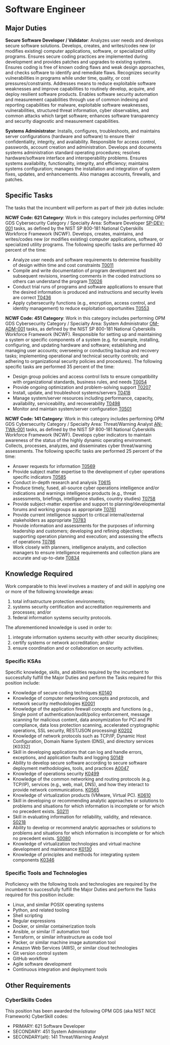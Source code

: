# Software Engineer #

## Major Duties ##

**Secure Software Developer / Validator**:  Analyzes user needs and develops secure
software solutions. Develops, creates, and writes/codes new (or modifies
existing) computer applications, software, or specialized utility programs.
Ensures secure coding practices are implemented during development and provides
patches and upgrades to existing systems. Ensures coding is free of known coding
flaws and weak design approaches, and checks software to identify and remediate
flaws. Recognizes security vulnerabilities in programs while under time,
quality, or cost pressures/constraints. Addresses means to reduce exploitable
software weaknesses and improve capabilities to routinely develop, acquire, and
deploy resilient software products. Enables software security automation and
measurement capabilities through use of common indexing and reporting
capabilities for malware, exploitable software weaknesses, vulnerabilities,
structured threat information, cyber observables, and common attacks which
target software; enhances software transparency and security diagnostic and
measurement capabilities.

**Systems Administrator**:  Installs, configures, troubleshoots, and maintains
server configurations (hardware and software) to ensure their confidentiality,
integrity, and availability. Responsible for access control, passwords, account
creation and administration. Develops and documents systems administration
standard operating procedures; resolves hardware/software interface and
interoperability problems. Ensures systems availability, functionality,
integrity, and efficiency; maintains systems configuration; manages the
installation and integration of system fixes, updates, and enhancements. Also
manages accounts, firewalls, and patches.

## Specific Tasks ##

The tasks that the incumbent will perform as part of their job duties include:

**NCWF Code: 621 Category**: Work in this category includes performing OPM GDS
Cybersecurity Category / Specialty Area: Software Developer [SP-DEV-001] tasks,
as defined by the NIST SP 800-181 National Cyberskills Workforce Framework
(NCWF).  Develops, creates, maintains, and writes/codes new (or modifies
existing) computer applications, software, or specialized utility programs.  The
following specific tasks are performed 40 percent of the time:

* Analyze user needs and software requirements to determine feasibility of
  design within time and cost constraints [T0011]
* Compile and write documentation of program development and subsequent
  revisions, inserting comments in the coded instructions so others can
  understand the program [T0026]
* Conduct trial runs of programs and software applications to ensure that the
  desired information is produced and instructions and security levels are
  correct [T0436]
* Apply cybersecurity functions (e.g., encryption, access control, and identity
  management) to reduce exploitation opportunities [T0553]

**NCWF Code: 451 Category**:  Work in this category includes performing OPM GDS
Cybersecurity Category / Specialty Area: System Administrator [OM-ADM-001]
tasks, as defined by the NIST SP 800-181 National Cyberskills Workforce
Framework (NCWF).  Responsible for setting up and maintaining a system or
specific components of a system (e.g. for example, installing, configuring, and
updating hardware and software; establishing and managing user accounts;
overseeing or conducting backup and recovery tasks; implementing operational and
technical security controls; and adhering to organizational security policies
and procedures).  The following specific tasks are performed 35 percent of the
time:

* Design group policies and access control lists to ensure compatibility with
  organizational standards, business rules, and needs [T0054]
* Provide ongoing optimization and problem-solving support [T0207]
* Install, update, and troubleshoot systems/servers [T0418]
* Manage system/server resources including performance, capacity, availability,
  serviceability, and recoverability [T0498]
* Monitor and maintain system/server configuration [T0501]

**NCWF Code: 141 Category**:  Work in this category includes performing OPM GDS
Cybersecurity Category / Specialty Area: Threat/Warning Analyst [AN-TWA-001]
tasks, as defined by the NIST SP 800-181 National Cyberskills Workforce
Framework (NCWF).  Develops cyber indicators to maintain awareness of the status
of the highly dynamic operating environment. Collects, processes, analyzes, and
disseminates cyber threat/warning assessments.  The following specific tasks are
performed 25 percent of the time:

* Answer requests for information [T0569]
* Provide subject matter expertise to the development of cyber operations
  specific indicators [T0585]
* Conduct in-depth research and analysis [T0615]
* Produce timely, fused, all-source cyber operations intelligence and/or
  indications and warnings intelligence products (e.g., threat assessments,
  briefings, intelligence studies, country studies) [T0758]
* Provide subject-matter expertise and support to planning/developmental forums
  and working groups as appropriate [T0761]
* Provide current intelligence support to critical internal/external
  stakeholders as appropriate [T0783]
* Provide information and assessments for the purposes of informing leadership
  and customers; developing and refining objectives; supporting operation
  planning and execution; and assessing the effects of operations [T0786]
* Work closely with planners, intelligence analysts, and collection managers to
  ensure intelligence requirements and collection plans are accurate and
  up-to-date [T0834]

## Knowledge Required ##

Work comparable to this level involves a mastery of and skill in applying one or
more of the following knowledge areas:

1. total infrastructure protection environments;
1. systems security certification and accreditation requirements and processes; and/or
1. federal information systems security protocols.

The aforementioned knowledge is used in order to:

1. integrate information systems security with other security disciplines;
1. certify systems or network accreditation; and/or
1. ensure coordination and or collaboration on security
activities.

### Specific KSAs ###

Specific knowledge, skills, and abilities required by the incumbent to
successfully fulfill the Major Duties and perform the Tasks required for this
position include:

* Knowledge of secure coding techniques [K0140]
* Knowledge of computer networking concepts and protocols, and network security
  methodologies [K0001]
* Knowledge of the application firewall concepts and functions (e.g., Single
  point of authentication/audit/policy enforcement, message scanning for
  malicious content, data anonymization for PCI and PII compliance, data loss
  protection scanning, accelerated cryptographic operations, SSL security,
  REST/JSON processing) [K0202]
* Knowledge of network protocols such as TCP/IP, Dynamic Host Configuration,
  Domain Name System (DNS), and directory services [K0332]
* Skill in developing applications that can log and handle errors, exceptions,
  and application faults and logging [S0149]
* Ability to develop secure software according to secure software deployment
  methodologies, tools, and practices [A0047]
* Knowledge of operations security [K0499]
* Knowledge of the common networking and routing protocols (e.g. TCP/IP),
  services (e.g., web, mail, DNS), and how they interact to provide network
  communications. [K0565]
* Knowledge of virtualization products (VMware, Virtual PC). [K0610]
* Skill in developing or recommending analytic approaches or solutions to
  problems and situations for which information is incomplete or for which no
  precedent exists. [S0211]
* Skill in evaluating information for reliability, validity, and relevance.
  [S0218]
* Ability to develop or recommend analytic approaches or solutions to problems
  and situations for which information is incomplete or for which no precedent
  exists. [S0080]
* Knowledge of virtualization technologies and virtual machine development and
  maintenance [K0130]
* Knowledge of principles and methods for integrating system components [K0346]

### Specific Tools and Technologies ###

Proficiency with the following tools and technologies are required by the
incumbent to successfully fulfill the Major Duties and perform the Tasks
required for this position include:

* Linux, and similar POSIX operating systems
* Python, and related tooling
* Shell scripting
* Regular expressions
* Docker, or similar containerization tools
* Ansible, or similar IT automation tool
* Terraform, or similar infrastructure as code tool
* Packer, or similar machine image automation tool
* Amazon Web Services (AWS), or similar cloud technologies
* Git version control system
* GitHub workflow
* Agile software development
* Continuous integration and deployment tools

## Other Requirements ##

### CyberSkills Codes ###

This position has been awarded the following OPM GDS (aka NIST NICE Framework)
CyberSkill codes:

* PRIMARY: 621 Software Developer
* SECONDARY: 451 System Administrator
* SECONDARY(alt): 141 Threat/Warning Analyst

[SP-DEV-001]: https://niccs.cisa.gov/workforce-development/cyber-security-workforce-framework/workroles?id=SP-DEV-001
[OM-ADM-001]: https://niccs.cisa.gov/workforce-development/cyber-security-workforce-framework/workroles?id=OM-ADM-001
[AN-TWA-001]: https://niccs.cisa.gov/workforce-development/cyber-security-workforce-framework/workroles?id=AN-TWA-001
[T0011]: https://niccs.cisa.gov/workforce-development/cyber-security-workforce-framework/tasks?id=T0011
[T0026]: https://niccs.cisa.gov/workforce-development/cyber-security-workforce-framework/tasks?id=T0026
[T0436]: https://niccs.cisa.gov/workforce-development/cyber-security-workforce-framework/tasks?id=T0436
[T0553]: https://niccs.cisa.gov/workforce-development/cyber-security-workforce-framework/tasks?id=T0553
[T0054]: https://niccs.cisa.gov/workforce-development/cyber-security-workforce-framework/tasks?id=T0054
[T0207]: https://niccs.cisa.gov/workforce-development/cyber-security-workforce-framework/tasks?id=T0207
[T0418]: https://niccs.cisa.gov/workforce-development/cyber-security-workforce-framework/tasks?id=T0418
[T0498]: https://niccs.cisa.gov/workforce-development/cyber-security-workforce-framework/tasks?id=T0498
[T0501]: https://niccs.cisa.gov/workforce-development/cyber-security-workforce-framework/tasks?id=T0501
[T0569]: https://niccs.cisa.gov/workforce-development/cyber-security-workforce-framework/tasks?id=T0569
[T0585]: https://niccs.cisa.gov/workforce-development/cyber-security-workforce-framework/tasks?id=T0585
[T0615]: https://niccs.cisa.gov/workforce-development/cyber-security-workforce-framework/tasks?id=T0615
[T0758]: https://niccs.cisa.gov/workforce-development/cyber-security-workforce-framework/tasks?id=T0758
[T0761]: https://niccs.cisa.gov/workforce-development/cyber-security-workforce-framework/tasks?id=T0761
[T0783]: https://niccs.cisa.gov/workforce-development/cyber-security-workforce-framework/tasks?id=T0783
[T0786]: https://niccs.cisa.gov/workforce-development/cyber-security-workforce-framework/tasks?id=T0786
[T0834]: https://niccs.cisa.gov/workforce-development/cyber-security-workforce-framework/tasks?id=T0834
[K0140]: https://niccs.cisa.gov/workforce-development/cyber-security-workforce-framework/knowledge?id=K0140
[K0001]: https://niccs.cisa.gov/workforce-development/cyber-security-workforce-framework/knowledge?id=K0001
[K0202]: https://niccs.cisa.gov/workforce-development/cyber-security-workforce-framework/knowledge?id=K0202
[S0149]: https://niccs.cisa.gov/workforce-development/cyber-security-workforce-framework/skills?id=S0149
[A0047]: https://niccs.cisa.gov/workforce-development/cyber-security-workforce-framework/abilities?id=A0047
[K0499]: https://niccs.cisa.gov/workforce-development/cyber-security-workforce-framework/knowledge?id=K0499
[K0565]: https://niccs.cisa.gov/workforce-development/cyber-security-workforce-framework/knowledge?id=K0565
[K0610]: https://niccs.cisa.gov/workforce-development/cyber-security-workforce-framework/knowledge?id=K0610
[S0211]: https://niccs.cisa.gov/workforce-development/cyber-security-workforce-framework/skills?id=S0211
[S0218]: https://niccs.cisa.gov/workforce-development/cyber-security-workforce-framework/skills?id=S0218
[S0080]: https://niccs.cisa.gov/workforce-development/cyber-security-workforce-framework/skills?id=S0080
[K0130]: https://niccs.cisa.gov/workforce-development/cyber-security-workforce-framework/knowledge?id=K0130
[K0346]: https://niccs.cisa.gov/workforce-development/cyber-security-workforce-framework/knowledge?id=K0346
